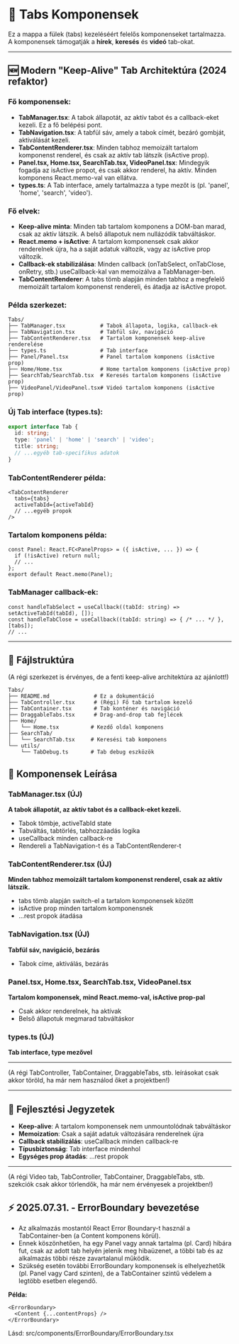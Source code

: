 # 🎯 Tabs Komponensek

Ez a mappa a fülek (tabs) kezeléséért felelős komponenseket tartalmazza. A komponensek támogatják a **hírek**, **keresés** és **videó** tab-okat.

---

## 🆕 Modern "Keep-Alive" Tab Architektúra (2024 refaktor)

### Fő komponensek:
- **TabManager.tsx**: A tabok állapotát, az aktív tabot és a callback-eket kezeli. Ez a fő belépési pont.
- **TabNavigation.tsx**: A tabfül sáv, amely a tabok címét, bezáró gombját, aktiválását kezeli.
- **TabContentRenderer.tsx**: Minden tabhoz memoizált tartalom komponenst renderel, és csak az aktív tab látszik (isActive prop).
- **Panel.tsx, Home.tsx, SearchTab.tsx, VideoPanel.tsx**: Mindegyik fogadja az isActive propot, és csak akkor renderel, ha aktív. Minden komponens React.memo-val van ellátva.
- **types.ts**: A Tab interface, amely tartalmazza a type mezőt is (pl. 'panel', 'home', 'search', 'video').

### Fő elvek:
- **Keep-alive minta**: Minden tab tartalom komponens a DOM-ban marad, csak az aktív látszik. A belső állapotuk nem nullázódik tabváltáskor.
- **React.memo + isActive**: A tartalom komponensek csak akkor renderelnek újra, ha a saját adatuk változik, vagy az isActive prop változik.
- **Callback-ek stabilizálása**: Minden callback (onTabSelect, onTabClose, onRetry, stb.) useCallback-kal van memoizálva a TabManager-ben.
- **TabContentRenderer**: A tabs tömb alapján minden tabhoz a megfelelő memoizált tartalom komponenst rendereli, és átadja az isActive propot.

### Példa szerkezet:
```
Tabs/
├── TabManager.tsx           # Tabok állapota, logika, callback-ek
├── TabNavigation.tsx        # Tabfül sáv, navigáció
├── TabContentRenderer.tsx   # Tartalom komponensek keep-alive renderelése
├── types.ts                 # Tab interface
├── Panel/Panel.tsx          # Panel tartalom komponens (isActive prop)
├── Home/Home.tsx            # Home tartalom komponens (isActive prop)
├── SearchTab/SearchTab.tsx  # Keresés tartalom komponens (isActive prop)
├── VideoPanel/VideoPanel.tsx# Videó tartalom komponens (isActive prop)
```

### Új Tab interface (types.ts):
```typescript
export interface Tab {
  id: string;
  type: 'panel' | 'home' | 'search' | 'video';
  title: string;
  // ...egyéb tab-specifikus adatok
}
```

### TabContentRenderer példa:
```tsx
<TabContentRenderer
  tabs={tabs}
  activeTabId={activeTabId}
  // ...egyéb propok
/>
```

### Tartalom komponens példa:
```tsx
const Panel: React.FC<PanelProps> = ({ isActive, ... }) => {
  if (!isActive) return null;
  // ...
};
export default React.memo(Panel);
```

### TabManager callback-ek:
```tsx
const handleTabSelect = useCallback((tabId: string) => setActiveTabId(tabId), []);
const handleTabClose = useCallback((tabId: string) => { /* ... */ }, [tabs]);
// ...
```

---

## 📁 Fájlstruktúra

(A régi szerkezet is érvényes, de a fenti keep-alive architektúra az ajánlott!)

```
Tabs/
├── README.md              # Ez a dokumentáció
├── TabController.tsx      # (Régi) Fő tab tartalom kezelő
├── TabContainer.tsx       # Tab konténer és navigáció
├── DraggableTabs.tsx      # Drag-and-drop tab fejlécek
├── Home/
│   └── Home.tsx          # Kezdő oldal komponens
├── SearchTab/
│   └── SearchTab.tsx     # Keresési tab komponens
└── utils/
    └── TabDebug.ts       # Tab debug eszközök
```

## 🎯 Komponensek Leírása

### TabManager.tsx (ÚJ)
**A tabok állapotát, az aktív tabot és a callback-eket kezeli.**
- Tabok tömbje, activeTabId state
- Tabváltás, tabtörlés, tabhozzáadás logika
- useCallback minden callback-re
- Rendereli a TabNavigation-t és a TabContentRenderer-t

### TabContentRenderer.tsx (ÚJ)
**Minden tabhoz memoizált tartalom komponenst renderel, csak az aktív látszik.**
- tabs tömb alapján switch-el a tartalom komponensek között
- isActive prop minden tartalom komponensnek
- ...rest propok átadása

### TabNavigation.tsx (ÚJ)
**Tabfül sáv, navigáció, bezárás**
- Tabok címe, aktiválás, bezárás

### Panel.tsx, Home.tsx, SearchTab.tsx, VideoPanel.tsx
**Tartalom komponensek, mind React.memo-val, isActive prop-pal**
- Csak akkor renderelnek, ha aktívak
- Belső állapotuk megmarad tabváltáskor

### types.ts (ÚJ)
**Tab interface, type mezővel**

---

(A régi TabController, TabContainer, DraggableTabs, stb. leírásokat csak akkor töröld, ha már nem használod őket a projektben!)

---

## 📝 Fejlesztési Jegyzetek
- **Keep-alive**: A tartalom komponensek nem unmountolódnak tabváltáskor
- **Memoization**: Csak a saját adatuk változására renderelnek újra
- **Callback stabilizálás**: useCallback minden callback-re
- **Típusbiztonság**: Tab interface mindenhol
- **Egységes prop átadás**: ...rest propok

---

(A régi Video tab, TabController, TabContainer, DraggableTabs, stb. szekciók csak akkor törlendők, ha már nem érvényesek a projektben!)

## ⚡️ 2025.07.31. - ErrorBoundary bevezetése

- Az alkalmazás mostantól React Error Boundary-t használ a TabContainer-ben (a Content komponens körül).
- Ennek köszönhetően, ha egy Panel vagy annak tartalma (pl. Card) hibára fut, csak az adott tab helyén jelenik meg hibaüzenet, a többi tab és az alkalmazás többi része zavartalanul működik.
- Szükség esetén további ErrorBoundary komponensek is elhelyezhetők (pl. Panel vagy Card szinten), de a TabContainer szintű védelem a legtöbb esetben elegendő.

**Példa:**
```tsx
<ErrorBoundary>
  <Content {...contentProps} />
</ErrorBoundary>
```

Lásd: src/components/ErrorBoundary/ErrorBoundary.tsx
